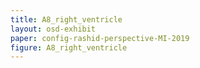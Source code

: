 ```yaml
---
title: A8_right_ventricle
layout: osd-exhibit
paper: config-rashid-perspective-MI-2019
figure: A8_right_ventricle
---
```

